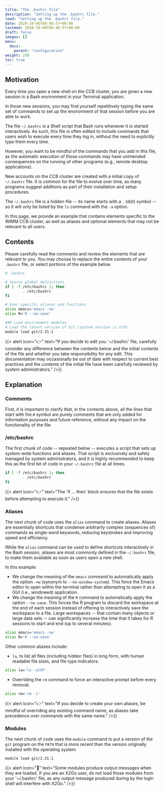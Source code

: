 ```yaml
---
title: "The .bashrc file"
description: "Setting up the .bashrc file."
lead: "Setting up the .bashrc file."
date: 2020-10-06T08:48:57+00:00
lastmod: 2020-10-06T08:48:57+00:00
draft: false
images: []
menu:
  docs:
    parent: "configuration"
weight: 250
toc: true
---
```


## Motivation

Every time you open a new shell on the CCB cluster, you are given a new session in a
Bash environment in your Terminal application.

In those new sessions, you may find yourself repetitively typing the same set of
commands to set up the environment of that session before you are able to work.

The file `~/.bashrc` is a Shell script that Bash runs whenever it is started
interactively.
As such, this file is often edited to include commands that users wish to execute
every time they log in, without the need to explicitly type them every time.

However, you want to be mindful of the commands that you add in this file, as
the automatic execution of those commands may have unintended consequences on the
running of other programs (e.g., remote desktop applications).

New accounts on the CCB cluster are created with a initial copy of `~/.bashrc` file.
It is common for the file to evolve over time, as many programs suggest
additions as part of their installation and setup procedures.

The `~/.bashrc` file is a hidden file -- its name starts with a `.` (dot) symbol --
so it will only be listed by the `ls` command with the `-a` option.

In this page, we provide an example that contains elements specific to the WIMM
CCB cluster, as well as aliases and optional elements that may not be relevant to
all users.

## Contents

Please carefully read the comments and review the elements that are relevant to
you.
You may choose to replace the entire contents of your `.bashrc` file, or select
portions of the example below.

```bash
# .bashrc

# Source global definitions
if [ -f /etc/bashrc ]; then
        . /etc/bashrc
fi

# User specific aliases and functions
alias emacs='emacs -nw'
alias R='R --no-save'

### Load environment modules
# Load the latest version of Git (system version is old)
module load git/2.31.1
```

{{< alert icon="👉" text="If you decide to edit you '~/.bashrc' file, carefully consider any difference between the contents below and the initial contents of the file and whether you take responsibility for any edit. This documentation may occasionally be out of date with respect to current best practices and the contents of the initial file have been carefully reviewed by system administrators." />}}

## Explanation

### Comments

First, it is important to clarify that, in the contents above,
all the lines that start with the `#` symbol are purely comments
that are only added for information purposes and future reference,
without any impact on the functionality of the file.

### /etc/bashrc

The first chunk of code -- repeated below --
executes a script that sets up system-wide functions and aliases.
That script is exclusively and safely managed by system administrators, and
it is highly recommended to keep this as the first bit of code in your `~/.bashrc`
file at all times.

```bash
if [ -f /etc/bashrc ]; then
        . /etc/bashrc
fi
```

{{< alert icon="👉" text="The 'if ... then' block ensures that the file exists before attempting to execute it." />}}

### Aliases

The next chunk of code uses the `alias` command to create aliases.
Aliases are essentially shortcuts that condense arbitrarily complex (sequences of) commands
as single-word keywords, reducing keystrokes and improving speed and efficiency.

While the `alias` command can be used to define shortcuts interactively in the Bash session,
aliases are most commonly defined in the `~/.bashrc` file, to make them available as soon as
users open a new shell.

In this example:

- We change the meaning of the `emacs` command to automatically apply the
  option `-nw` (synonym to `--no-window-system`).
  This force the Emacs editor to open within the terminal rather than attempting to
  open it as a GUI (i.e., windowed) application.
- We change the meaning of the `R` command to automatically apply the option `--no-save`.
  This forces the R program to discard the workspace at the end of each session instead of
  offering to interactively save the workspace to a file.
  Large workspaces
  -- that contain many objects or large data sets --
  can significantly increase the time that it takes for R sessions to start and end
  (up to several minutes).

```bash
alias emacs='emacs -nw'
alias R='R --no-save'
```

Other common aliases include:

- `la`, to list all files (including hidden files) in long form,
  with human readable file sizes, and file type indicators.

```bash
alias la='ls -alhF'
```

- Overriding the `rm` command to force an interactive prompt before every removal.

```bash
alias rm='rm -i'
```

{{< alert icon="👉" text="If you decide to create your own aliases, be mindful of overriding any existing command name, as aliases take precedence over commands with the same name." />}}

### Modules

The next chunk of code uses the `module` command to put a version of the `git`
program on the `PATH` that is more recent than the version originally installed with
the operating system.

```bash
module load git/2.31.1
```

{{< alert icon="🛑" text="Some modules produce output messages when they are loaded. If you are an X2Go user, do not load those modules from your '~/.bashrc' file, as any output message produced during by the login shell will interfere with X2Go." />}}

<!-- Link definitions -->
